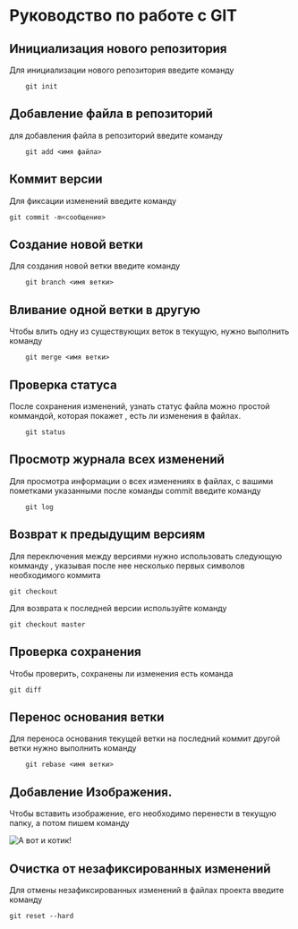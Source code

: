 # Руководство по работе с  GIT

## Инициализация нового репозитория 

Для инициализации нового репозитория введите команду
```
    git init
```

## Добавление файла в репозиторий

для добавления файла в репозиторий введите команду
```
    git add <имя файла>
```

## Коммит версии

Для фиксации изменений введите команду 
```
git commit -m<сообщение>
```

## Создание новой ветки

Для создания новой ветки введите команду 

```
    git branch <имя ветки>
```

## Вливание одной ветки в другую 

Чтобы влить одну из существующих веток в текущую, нужно выполнить команду

```
    git merge <имя ветки>
```


## Проверка статуса

После сохранения изменений, узнать статус файла можно простой коммандой, которая покажет , есть ли изменения в файлах.

```
    git status
```
## Просмотр журнала всех изменений

Для просмотра информации о всех изменениях в файлах, с вашими пометками указанными после команды commit введите команду 

```
    git log
```
## Возврат к предыдущим версиям

Для переключения между версиями  нужно использовать следующую комманду , указывая после нее несколько первых символов необходимого коммита

```
git checkout
```

Для возврата к последней версии используйте команду 

```
git checkout master
```

## Проверка сохранения

Чтобы проверить, сохранены ли изменения есть команда 

```
git diff
```

## Перенос основания ветки
Для переноса основания текущей ветки на последний коммит другой  ветки нужно выполнить команду

```
    git rebase <имя ветки>
```
## Добавление Изображения.
Чтобы вставить изображение, его необходимо перенести в текущую папку, а потом пишем команду

![А вот и котик!](Stalin.jpg) 


## Очистка от незафиксированных изменений

Для отмены незафиксированных изменений в файлах проекта введите команду 

```
git reset --hard
```


